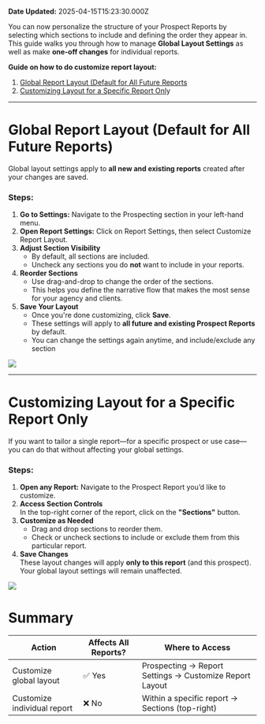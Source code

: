 **Date Updated:** 2025-04-15T15:23:30.000Z

You can now personalize the structure of your Prospect Reports by selecting which sections to include and defining the order they appear in. This guide walks you through how to manage **Global Layout Settings** as well as make **one-off changes** for individual reports.
  
  
**Guide on how to do customize report layout:**

1. [Global Report Layout (Default for All Future Reports](#Global-Report-Layout-%28Default-for-All-Future-Reports%29)[](#Customizing-Layout-for-a-Specific-Report-Only)[ ](#Customizing-Layout-for-a-Specific-Report-Only)
2. [Customizing Layout for a Specific Report Onl](#Customizing-Layout-for-a-Specific-Report-Only)y

---

# **Global Report Layout** (Default for All Future Reports)

Global layout settings apply to **all new and existing reports** created after your changes are saved.

### Steps:

1. **Go to Settings:** Navigate to the Prospecting section in your left-hand menu.
2. **Open Report Settings:** Click on Report Settings, then select Customize Report Layout.
3. **Adjust Section Visibility**  
   * By default, all sections are included.  
   * Uncheck any sections you do **not** want to include in your reports.
4. **Reorder Sections**  
   * Use drag-and-drop to change the order of the sections.  
   * This helps you define the narrative flow that makes the most sense for your agency and clients.
5. **Save Your Layout**  
   * Once you're done customizing, click **Save**.  
   * These settings will apply to **all future and existing Prospect Reports** by default.  
   * You can change the settings again anytime, and include/exclude any section

![](https://s3.amazonaws.com/cdn.freshdesk.com/data/helpdesk/attachments/production/155045109475/original/URQ0bVD3yVEItmr2za51yur-UqrCgFIyqw.png?1744710710)

---

# **Customizing Layout for a Specific Report Only**

If you want to tailor a single report—for a specific prospect or use case—you can do that without affecting your global settings.

### Steps:

1. **Open any Report:** Navigate to the Prospect Report you’d like to customize.
2. **Access Section Controls**  
In the top-right corner of the report, click on the **"Sections"** button.
3. **Customize as Needed**  
   * Drag and drop sections to reorder them.  
   * Check or uncheck sections to include or exclude them from this particular report.
4. **Save Changes**  
These layout changes will apply **only to this report** (and this prospect).  
Your global layout settings will remain unaffected.

  
![](https://s3.amazonaws.com/cdn.freshdesk.com/data/helpdesk/attachments/production/155045109622/original/rNGp_wS9avV7eYPnemkezFkMVHcSV7_x0A.jpeg?1744710794)  

# Summary

| Action                      | Affects All Reports? | Where to Access                                         |
| --------------------------- | -------------------- | ------------------------------------------------------- |
| Customize global layout     | ✅ Yes                | Prospecting → Report Settings → Customize Report Layout |
| Customize individual report | ❌ No                 | Within a specific report → Sections (top-right)         |

###   

  